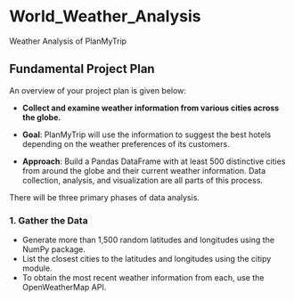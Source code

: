 # World_Weather_Analysis
Weather Analysis of PlanMyTrip

## Fundamental Project Plan
An overview of your project plan is given below:
- **Collect and examine weather information from various cities across the globe.**

- **Goal**: PlanMyTrip will use the information to suggest the best hotels depending on the weather preferences of its customers.

- **Approach**: Build a Pandas DataFrame with at least 500 distinctive cities from around the globe and their current weather information. Data collection, analysis, and visualization are all parts of this process.

There will be three primary phases of data analysis.

### 1. Gather the Data
- Generate more than 1,500 random latitudes and longitudes using the NumPy package.
- List the closest cities to the latitudes and longitudes using the citipy module.
- To obtain the most recent weather information from each, use the OpenWeatherMap API.
